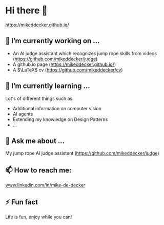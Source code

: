 # Hi there 👋
<!--
**mikeddecker/mikeddecker** is a ✨ _special_ ✨ repository because its `README.md` (this file) appears on your GitHub profile.

Here are some ideas to get you started:
-->

https://mikeddecker.github.io/

## 🔭 I’m currently working on ...

- An AI judge assistant which recognizes jump rope skills from videos (https://github.com/mikeddecker/judge)
- A github.io page (https://mikeddecker.github.io/)
- A $\LaTeX$ cv (https://github.com/mikeddecker/cv)

## 🌱 I’m currently learning ...

Lot's of different things such as:

- Additional information on computer vision
- AI agents
- Extending my knowledge on Design Patterns
- ...


## 💬 Ask me about ...

My jump rope AI judge assistent (https://github.com/mikeddecker/judge)

## 📫 How to reach me: 

www.linkedin.com/in/mike-de-decker

## ⚡ Fun fact

Life is fun, enjoy while you can!
